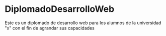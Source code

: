 # DiplomadoDesarrolloWeb
Este es un diplomado de desarrollo web para los alumnos de la universidad "x" con el fin de agrandar sus capacidades
